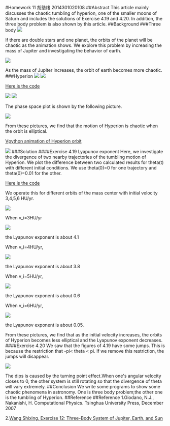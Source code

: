 #Homework 11 胡塾绪 2014301020108
##Abstract
This article mainly discusses the chaotic tumbling of hyperion, one of the smaller moons of Saturn and includes the solutions of Exercise 4.19 and 4.20. In addition, the three body problem is also shown by this article.
##Background
###Three body 
![](https://github.com/earthhero2016/compuational_physics_N2014301020108/blob/master/Ex-11/Two%20star.gif)

If there are double stars and one planet, the orbits of the planet will be chaotic as the animation shows. We explore this problem by increasing the mass of Jupiter and investigating the behavior of earth.

![](https://github.com/earthhero2016/compuational_physics_N2014301020108/blob/master/Ex-11/Jupiter%20earth.png)

As the mass of Jupiter increases, the orbit of earth becomes more chaotic.
###Hyperion
![](https://github.com/earthhero2016/compuational_physics_N2014301020108/blob/master/Ex-11/Hyperion.png)
![](https://github.com/earthhero2016/compuational_physics_N2014301020108/blob/master/Ex-11/2016-12-03_122052.png)

[Here is the code](https://github.com/earthhero2016/compuational_physics_N2014301020108/blob/master/Ex-11/4.0.py)

![](https://github.com/earthhero2016/compuational_physics_N2014301020108/blob/master/Ex-11/figure_1.png)
![](https://github.com/earthhero2016/compuational_physics_N2014301020108/blob/master/Ex-11/2.png)

The phase space plot is shown by the following picture.

![](https://github.com/earthhero2016/compuational_physics_N2014301020108/blob/master/Ex-11/phase%20space.png)

From these pictures, we find that the motion of Hyperion is chaotic when the orbit is elliptical.

[Vpython animation of Hyperion orbit](https://github.com/earthhero2016/compuational_physics_N2014301020108/blob/master/Ex-11/Hyperion%20animation.py)

![](https://github.com/earthhero2016/compuational_physics_N2014301020108/blob/master/Ex-11/Hyperion%20animation2.gif)
###Solution
####Exercise 4.19 Lyapunov exponent
Here, we investigate the divergence of two nearby trajectories of  the tumbling motion of Hyperion. We plot the difference between two calculated results for theta(t) with different initial conditions. We use theta(0)=0 for one trajectory and theta(0)=0.01 for the other.

[Here is the code](https://github.com/earthhero2016/compuational_physics_N2014301020108/blob/master/Ex-11/4.19.py)

We operate this for different orbits of the mass center with initial velocity 3,4,5,6 HU/yr.

![](https://github.com/earthhero2016/compuational_physics_N2014301020108/blob/master/Ex-11/orbits.png)

When v_i=3HU/yr

![](https://github.com/earthhero2016/compuational_physics_N2014301020108/blob/master/Ex-11/3%20%204.1.png)

the Lyapunov exponent is about 4.1

When v_i=4HU/yr,

![](https://github.com/earthhero2016/compuational_physics_N2014301020108/blob/master/Ex-11/4%203.8.png)

the Lyapunov exponent is about 3.8

When v_i=5HU/yr,

![](https://github.com/earthhero2016/compuational_physics_N2014301020108/blob/master/Ex-11/5%200.6.png)

the Lyapunov exponent is about 0.6

When v_i=6HU/yr,

![](https://github.com/earthhero2016/compuational_physics_N2014301020108/blob/master/Ex-11/6%200.05.png)

the Lyapunov exponent is about 0.05.

From these pictures, we find that as the initial velocity increases, the orbits of Hyperion becomes less elliptical and the Lyapunov exponent decreases.
####Exercise 4.20
We saw that the figures of 4.19 have some jumps. This is because the restriction that -pi< theta < pi. If we remove this restriction, the jumps will disappear.

![](https://github.com/earthhero2016/compuational_physics_N2014301020108/blob/master/Ex-11/4.20.png)

The dips is caused by the turning point effect.When one's angular velocity closes to 0, the other system is still rotating so that the divergence of theta will vary extremely.
##Conclusion
We write some programs to show some chaotic phenomena in astronomy. One is three body problem;the other one is the tumbling of Hyperion.
##Reference
##Reference
1.Giodano, N.J., Nakanishi, H. Computational Physics. Tsinghua University Press, December 2007

2.[Wang Shixing, Exercise 12: Three-Body System of Jupiter, Earth, and Sun](https://www.zybuluo.com/ShixingWang/note/376748)
